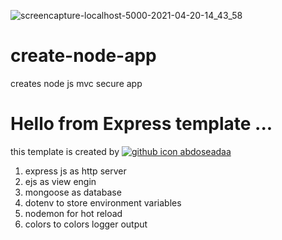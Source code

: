 ![screencapture-localhost-5000-2021-04-20-14_43_58](https://user-images.githubusercontent.com/61359881/115397975-f3d05980-a1e6-11eb-857a-78ecde4b411c.png)
# create-node-app
creates node js mvc secure app

Hello from Express template ... 
===============================

this template is created by [![github icon](/images/github.svg)
abdoseadaa](https://github.com/abdoseadaa)

1.  express js as http server
2.  ejs as view engin
3.  mongoose as database
4.  dotenv to store environment variables
5.  nodemon for hot reload
6.  colors to colors logger output
